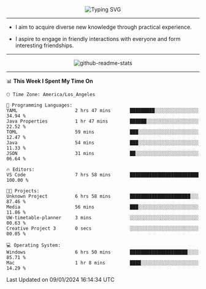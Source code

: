 <p align="center">
  <img src="https://readme-typing-svg.demolab.com?font=Fira+Code&weight=500&size=32&duration=2500&pause=1600&center=true&vCenter=true&random=false&width=1024&height=64&lines=Hi+there+%F0%9F%91%8B;I'm+delighted+you+could+make+it+here+%F0%9F%8E%89;I'm+Harry%2C+a+college+student+still+finding+my+way" alt="Typing SVG" />
</p>


---


- I aim to acquire diverse new knowledge through practical experience.

- I aspire to engage in friendly interactions with everyone and form interesting friendships.


---


<p align="center">
  <img src="https://github-readme-stats.vercel.app/api?username=Harry-Jing&show_icons=true" alt="github-readme-stats"/>
</p>


---

<!--START_SECTION:waka-->
📊 **This Week I Spent My Time On** 

```text
🕑︎ Time Zone: America/Los_Angeles

💬 Programming Languages: 
YAML                     2 hrs 47 mins       █████████░░░░░░░░░░░░░░░░   34.94 % 
Java Properties          1 hr 47 mins        ██████░░░░░░░░░░░░░░░░░░░   22.52 % 
TOML                     59 mins             ███░░░░░░░░░░░░░░░░░░░░░░   12.47 % 
Java                     54 mins             ███░░░░░░░░░░░░░░░░░░░░░░   11.33 % 
JSON                     31 mins             ██░░░░░░░░░░░░░░░░░░░░░░░   06.64 % 

🔥 Editors: 
VS Code                  7 hrs 58 mins       █████████████████████████   100.00 % 

🐱‍💻 Projects: 
Unknown Project          6 hrs 58 mins       ██████████████████████░░░   87.46 % 
Media                    56 mins             ███░░░░░░░░░░░░░░░░░░░░░░   11.86 % 
UW-timetable-planner     3 mins              ░░░░░░░░░░░░░░░░░░░░░░░░░   00.63 % 
Creative Project 3       0 secs              ░░░░░░░░░░░░░░░░░░░░░░░░░   00.05 % 

💻 Operating System: 
Windows                  6 hrs 50 mins       █████████████████████░░░░   85.71 % 
Mac                      1 hr 8 mins         ████░░░░░░░░░░░░░░░░░░░░░   14.29 % 
```


 Last Updated on 09/01/2024 16:14:34 UTC
<!--END_SECTION:waka-->
